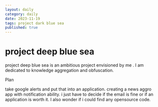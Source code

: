 ```yaml
---
layout: daily
category: daily
date: 2023-11-19
tags: project dark blue sea
published: true
---
```






# project deep blue sea 


project deep blue sea is an ambitious project envisioned by  me . I am dedicated to knowledge aggregation  and obfuscation. 


Plan 

take google alerts and put that into an application. creating a news aggro app with notification ability. i just have to decide if the email is fine or if an application is worth it. I also wonder if i could find any opensource code. 









